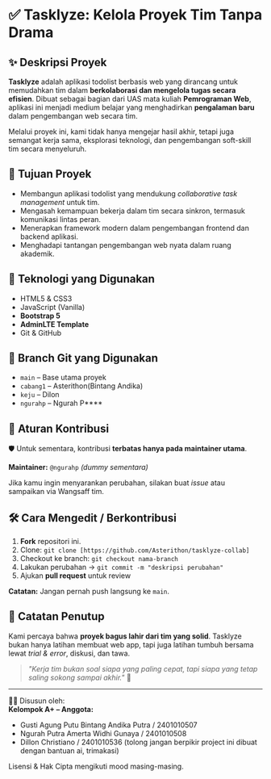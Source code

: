 # ✅ Tasklyze: Kelola Proyek Tim Tanpa Drama

## ✨ Deskripsi Proyek

**Tasklyze** adalah aplikasi todolist berbasis web yang dirancang untuk memudahkan tim dalam **berkolaborasi dan mengelola tugas secara efisien**. Dibuat sebagai bagian dari UAS mata kuliah **Pemrograman Web**, aplikasi ini menjadi medium belajar yang menghadirkan **pengalaman baru** dalam pengembangan web secara tim.

Melalui proyek ini, kami tidak hanya mengejar hasil akhir, tetapi juga semangat kerja sama, eksplorasi teknologi, dan pengembangan soft-skill tim secara menyeluruh.

## 🎯 Tujuan Proyek

- Membangun aplikasi todolist yang mendukung _collaborative task management_ untuk tim.
- Mengasah kemampuan bekerja dalam tim secara sinkron, termasuk komunikasi lintas peran.
- Menerapkan framework modern dalam pengembangan frontend dan backend aplikasi.
- Menghadapi tantangan pengembangan web nyata dalam ruang akademik.


## 🧠 Teknologi yang Digunakan

- HTML5 & CSS3
- JavaScript (Vanilla)
- **Bootstrap 5**
- **AdminLTE Template**
- Git & GitHub

## 🌿 Branch Git yang Digunakan

- `main` – Base utama proyek
- `cabang1` – Asterithon(Bintang Andika)
- `keju` – Dilon
- `ngurahp` – Ngurah P****

## 🤝 Aturan Kontribusi

🛡️ Untuk sementara, kontribusi **terbatas hanya pada maintainer utama**.

**Maintainer:** `@ngurahp` _(dummy sementara)_

Jika kamu ingin menyarankan perubahan, silakan buat _issue_ atau sampaikan via Wangsaff tim.

## 🛠️ Cara Mengedit / Berkontribusi

1. **Fork** repositori ini.
2. Clone: `git clone [https://github.com/Asterithon/tasklyze-collab]`
3. Checkout ke branch: `git checkout nama-branch`
4. Lakukan perubahan → `git commit -m "deskripsi perubahan"`
5. Ajukan **pull request** untuk review

**Catatan:** Jangan pernah push langsung ke `main`.

## 📌 Catatan Penutup

Kami percaya bahwa **proyek bagus lahir dari tim yang solid**. Tasklyze bukan hanya latihan membuat web app, tapi juga latihan tumbuh bersama lewat _trial & error_, diskusi, dan tawa.

> _"Kerja tim bukan soal siapa yang paling cepat, tapi siapa yang tetap saling sokong sampai akhir."_ 🚀

---

👨‍💻 Disusun oleh:  
**Kelompok A+ – Anggota:**  
- Gusti Agung Putu Bintang Andika Putra / 2401010507
- Ngurah Putra Amerta Widhi Gunaya / 2401010508
- Dillon Christiano / 2401010536
(tolong jangan berpikir project ini dibuat dengan bantuan ai, trimakasi)

Lisensi & Hak Cipta mengikuti mood masing-masing.
